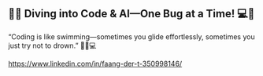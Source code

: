 ## 🏊‍♂️ Diving into Code & AI—One Bug at a Time! 💻🐞

“Coding is like swimming—sometimes you glide effortlessly, sometimes you just try not to drown.” 🏊‍♂️💻

https://www.linkedin.com/in/faang-der-t-350998146/
<!--
**acsontfd/acsontfd** is a ✨ _special_ ✨ repository because its `README.md` (this file) appears on your GitHub profile.

Here are some ideas to get you started:

- 🔭 I’m currently working on ...
- 🌱 I’m currently learning ...
- 👯 I’m looking to collaborate on ...
- 🤔 I’m looking for help with ...
- 💬 Ask me about ...
- 📫 How to reach me: ...
- 😄 Pronouns: ...
- ⚡ Fun fact: ...
-->
